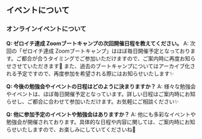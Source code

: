 ## イベントについて
### オンラインイベントについて

**Q: ゼロイチ達成 Zoomブートキャンプの次回開催日程を教えてください。**
A: 次回の「ゼロイチ達成 Zoomブートキャンプ」はほぼ毎日開催予定となっております。ご都合が合うタイミングでご参加いただけますので、ご案内時に再度お知らせさせていただきます🙌
また、過去のブートキャンプについてはアーカイブ化される予定ですので、再度参加を希望される際にはお知らせいたします✨

**Q: 今後の勉強会やイベントの日程はどのように決まりますか？**
A: 様々な勉強会やイベントは、ほぼ毎日開催予定となっています。詳しい日程はご案内時にお知らせし、ご都合に合わせて参加いただけます。お気軽にご相談ください✨

**Q: 他に参加予定のイベントや勉強会はありますか？**
A: 他にも多彩なイベントや勉強会が開催されております。具体的な日程や内容に関しては、ご案内時にお知らせいたしますので、お楽しみにしていてくださいね🎉
